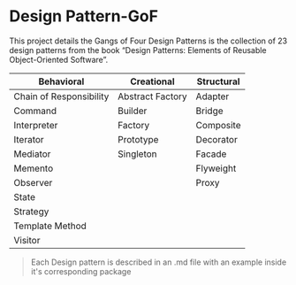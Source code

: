 # Design Pattern-GoF
This project details the Gangs of Four Design Patterns is the collection of 23 design patterns from the book “Design Patterns: Elements of Reusable Object-Oriented Software”.

| Behavioral                | Creational       | Structural      |
|---------------------------|------------------|-----------------|
| Chain of Responsibility   | Abstract Factory | Adapter         |
| Command                   | Builder          | Bridge          |
| Interpreter               | Factory          | Composite       |
| Iterator                  | Prototype        | Decorator       |
| Mediator                  | Singleton        | Facade          |
| Memento                   |                  | Flyweight       |
| Observer                  |                  | Proxy           |
| State                     |                  |                 |
| Strategy                  |                  |                 |
| Template Method           |                  |                 |
| Visitor                   |                  |                 |


>Each Design pattern is described in an .md file with an example inside it's corresponding package
